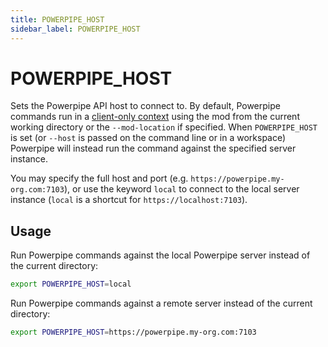 ```yaml
---
title: POWERPIPE_HOST
sidebar_label: POWERPIPE_HOST
---
```


# POWERPIPE_HOST
Sets the Powerpipe API host to connect to. By default, Powerpipe commands run in a [client-only context](/docs/run/index#operating-modes) using the mod from the current working directory or the `--mod-location` if specified.  When `POWERPIPE_HOST` is set (or `--host` is passed on the command line or in a workspace) Powerpipe will instead run the command against the specified server instance.

You may specify the full host and port (e.g. `https://powerpipe.my-org.com:7103`), or use the keyword `local` to connect to the local server instance (`local` is a shortcut for `https://localhost:7103`).



## Usage 
Run Powerpipe commands against the local Powerpipe server instead of the current directory:
```bash
export POWERPIPE_HOST=local
```

Run Powerpipe commands against a remote server instead of the current directory:
```bash
export POWERPIPE_HOST=https://powerpipe.my-org.com:7103
```